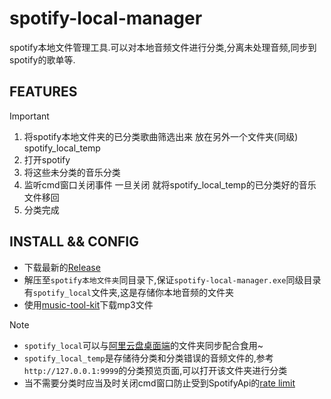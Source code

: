 # spotify-local-manager
spotify本地文件管理工具.可以对本地音频文件进行分类,分离未处理音频,同步到spotify的歌单等.


## FEATURES

> [!important]
>
> 1. 将spotify本地文件夹的已分类歌曲筛选出来 放在另外一个文件夹(同级) spotify_local_temp
> 2. 打开spotify
> 3. 将这些未分类的音乐分类
> 4. 监听cmd窗口关闭事件 一旦关闭 就将spotify_local_temp的已分类好的音乐文件移回
> 5. 分类完成

## INSTALL && CONFIG

- 下载最新的[Release](https://github.com/nichuanfang/spotify-local-manager/releases)
- 解压至`spotify本地文件夹`同目录下,保证`spotify-local-manager.exe`同级目录有`spotify_local`文件夹,这是存储你本地音频的文件夹
- 使用[music-tool-kit](https://pypi.org/project/music-tool-kit/)下载mp3文件

> [!NOTE]
>
> * `spotify_local`可以与[阿里云盘桌面端](https://www.alipan.com/)的文件夹同步配合食用~
> * `spotify_local_temp`是存储待分类和分类错误的音频文件的,参考`http://127.0.0.1:9999`的分类预览页面,可以打开该文件夹进行分类
> * 当不需要分类时应当及时关闭cmd窗口防止受到SpotifyApi的[rate limit](https://developer.spotify.com/documentation/web-api/concepts/rate-limits)
